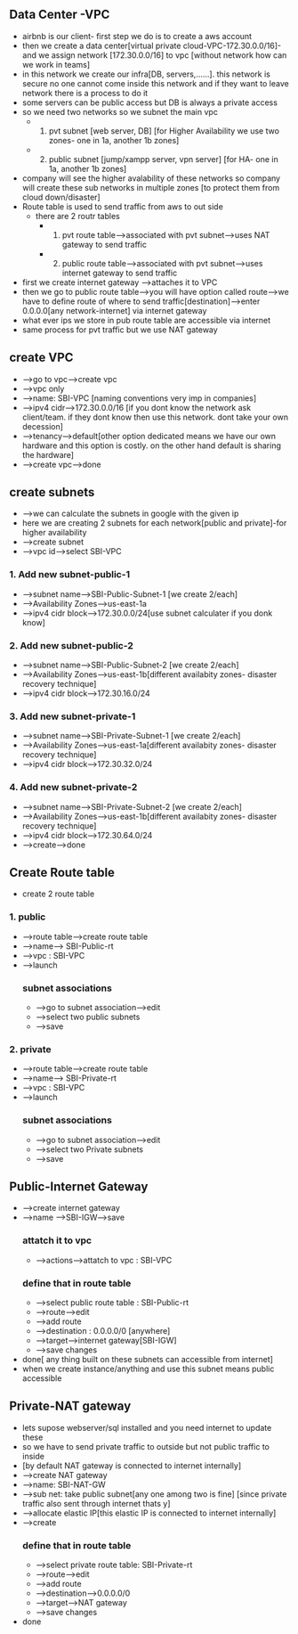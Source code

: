 ## Data Center -VPC

- airbnb is our client- first step we do is to create a aws account
- then we create a data center[virtual private cloud-VPC-172.30.0.0/16]-and we assign network [172.30.0.0/16] to vpc [without network how can we work in teams]
-  in this network we create our infra[DB, servers,......]. this network is secure no one cannot come inside this network and if they want to leave network there is a process to do it
- some servers can be public access but DB is always a private access
- so we need two networks so we subnet the main vpc
	- 1. pvt subnet [web server, DB]  [for Higher Availability we use two zones- one in 1a, another 1b zones]
	- 2. public subnet [jump/xampp server, vpn server]  [for HA- one in 1a, another 1b zones]
- company will see the higher avalability of these networks so company will create these sub networks in multiple zones [to protect them from cloud down/disaster]
-  Route table is used to send traffic from aws to out side
	- there are 2 routr tables
		- 1. pvt route table-->associated with pvt subnet-->uses NAT gateway to send traffic
		- 2. public route table-->associated with pvt subnet-->uses internet gateway to send traffic 
- first we create internet gateway -->attaches it to VPC
- then we go to public route table-->you will have option called route-->we have to define route of where to send traffic[destination]-->enter 0.0.0.0[any network-internet] via internet gateway
- what ever ips we store in pub route table are accessible via internet
- same process for pvt traffic but we use NAT gateway

## create VPC
- -->go to vpc-->create vpc
- -->vpc only
- -->name: SBI-VPC [naming conventions very imp in companies]
- -->ipv4 cidr-->172.30.0.0/16 [if you dont know the network ask client/team. if they dont know then use this network. dont take your own decession]
- -->tenancy-->default[other option dedicated means we have our own hardware  and this option is costly. on the other hand default is sharing the hardware]
- -->create vpc-->done

## create subnets
- -->we can calculate the subnets in google with the given ip
- here we are creating 2 subnets for each network[public and private]-for higher availability
- -->create subnet
- -->vpc id-->select SBI-VPC
### 1. Add new subnet-public-1
- -->subnet name-->SBI-Public-Subnet-1 [we create 2/each]
- -->Availability Zones-->us-east-1a
- -->ipv4 cidr block-->172.30.0.0/24[use subnet calculater if you donk know]
### 2. Add new subnet-public-2
- -->subnet name-->SBI-Public-Subnet-2 [we create 2/each]
- -->Availability Zones-->us-east-1b[different availabity zones- disaster recovery technique]
- -->ipv4 cidr block-->172.30.16.0/24
### 3. Add new subnet-private-1
- -->subnet name-->SBI-Private-Subnet-1 [we create 2/each]
- -->Availability Zones-->us-east-1a[different availabity zones- disaster recovery technique]
- -->ipv4 cidr block-->172.30.32.0/24
### 4. Add new subnet-private-2
- -->subnet name-->SBI-Private-Subnet-2 [we create 2/each]
- -->Availability Zones-->us-east-1b[different availabity zones- disaster recovery technique]
- -->ipv4 cidr block-->172.30.64.0/24
- -->create-->done

## Create Route table
- create 2 route table
### 1. public
- -->route table-->create route table
- -->name--> SBI-Public-rt
- -->vpc : SBI-VPC
- -->launch
	### subnet associations
	- -->go to subnet association-->edit
	- -->select two public subnets
	- -->save
### 2. private
- -->route table-->create route table
- -->name--> SBI-Private-rt
- -->vpc : SBI-VPC
- -->launch
	### subnet associations
	- -->go to subnet association-->edit
	- -->select two Private subnets
	- -->save

## Public-Internet Gateway
- -->create internet gateway
- -->name -->SBI-IGW-->save
	### attatch it to vpc
	- -->actions-->attatch to vpc : SBI-VPC
	### define that in route table
	- -->select public route table : SBI-Public-rt
	- -->route-->edit
	- -->add route
	- -->destination : 0.0.0.0/0 [anywhere]
	- -->target-->internet gateway[SBI-IGW]
	- -->save changes
- done[ any thing built on these subnets can accessible from internet]
- when we create instance/anything and use this subnet means public accessible

## Private-NAT gateway
- lets supose webserver/sql installed and you need internet to update these
- so we have to send private traffic to outside but not public traffic to inside
- [by default NAT gateway is connected to internet internally]
- -->create NAT gateway
- -->name: SBI-NAT-GW
- -->sub net: take public subnet[any one among two is fine]  [since private traffic also sent through internet thats y]
- -->allocate elastic IP[this elastic IP is connected to internet internally]
- -->create
	### define that in route table
	- -->select private route table: SBI-Private-rt
	- -->route-->edit
	- -->add route
	- -->destination-->0.0.0.0/0
	- -->target-->NAT gateway
	- -->save changes
- done


